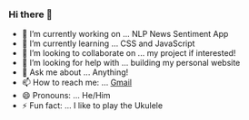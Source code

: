 ### Hi there 👋

- 🔭 I’m currently working on ... NLP News Sentiment App
- 🌱 I’m currently learning ... CSS and JavaScript
- 👯 I’m looking to collaborate on ... my project if interested!
- 🤔 I’m looking for help with ... building my personal website
- 💬 Ask me about ... Anything!
- 📫 How to reach me: ... [Gmail](adithyav211@gmail.com)
- 😄 Pronouns: ... He/Him
- ⚡ Fun fact: ... I like to play the Ukulele

